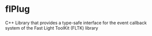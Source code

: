 # flPlug
C++ Library that provides a type-safe interface for the event callback system of the Fast Light ToolKit (FLTK) library
